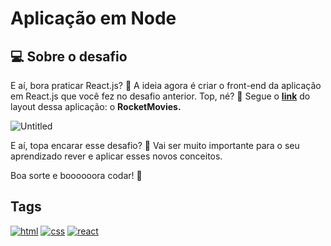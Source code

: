 
# Aplicação em Node

## 💻 Sobre o desafio
E aí, bora praticar React.js? 💜
A ideia agora é criar o front-end da aplicação em React.js que você fez no desafio anterior. 
Top, né? 👀
Segue o [**link**](https://www.figma.com/file/UObYagRzmvi5PY4HhmzEHM/RocketMovies/duplicate) do layout dessa aplicação: o **RocketMovies.**

![Untitled](https://s3-us-west-2.amazonaws.com/secure.notion-static.com/facefb35-7c91-4f67-8abb-6bdaf6bad567/Untitled.png)

E aí, topa encarar esse desafio? **💜**
Vai ser muito importante para o seu aprendizado rever e aplicar esses novos conceitos. 

Boa sorte e boooooora codar! **🚀**
## Tags
[![html](https://camo.githubusercontent.com/fb8d8c63bd6142333a82e82c2e255f2cbdeb008bf56c96464ded3c032c0032a6/68747470733a2f2f696d672e736869656c64732e696f2f62616467652f48746d6c352d3035313232413f7374796c653d666c6174266c6f676f3d68746d6c35)](https://developer.mozilla.org/en-US/docs/Web/HTML)
[![css](https://camo.githubusercontent.com/12031019e79c64fd983746f4cd893a528603b8b76e226fcaf970e6761c970a3e/68747470733a2f2f696d672e736869656c64732e696f2f62616467652f437373332d3035313232413f7374796c653d666c6174266c6f676f3d63737333)](https://developer.mozilla.org/en-US/docs/Web/CSS)
[![react](https://camo.githubusercontent.com/8779498cc3e7e098aa109602367fb5e15f5707987c51614dfe6dc9bbc4263676/68747470733a2f2f696d672e736869656c64732e696f2f62616467652f52656163742d3035313232413f7374796c653d666c6174266c6f676f3d7265616374)](https://developer.mozilla.org/en-US/docs/Learn/Tools_and_testing/Client-side_JavaScript_frameworks/React_getting_started)